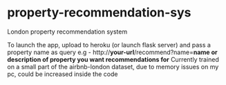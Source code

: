 # property-recommendation-sys
London property recommendation system


To launch the app, upload to heroku (or launch flask server) and pass a property name as query
e.g - http://**your-url**/recommend?name=**name or description of property you want recommendations for**
Currently trained on a small part of the airbnb-london dataset, due to memory issues on my pc, could be increased inside the code

